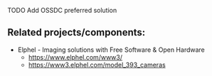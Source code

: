 TODO Add OSSDC preferred solution

## Related projects/components:

- Elphel - Imaging solutions with Free Software & Open Hardware
    - https://www.elphel.com/www3/
    - https://www3.elphel.com/model_393_cameras